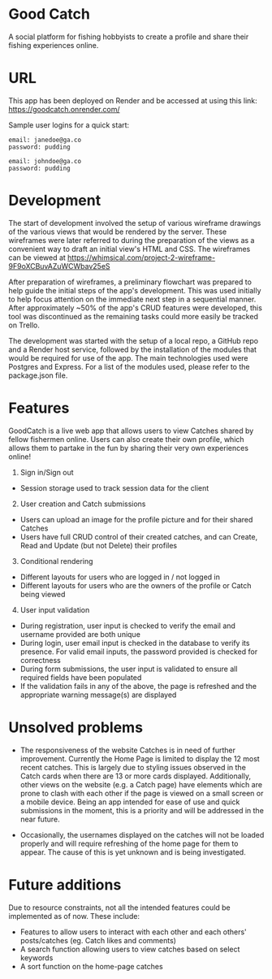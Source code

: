 # Good Catch
A social platform for fishing hobbyists to create a profile and share their fishing  experiences online.

# URL
This app has been deployed on Render and be accessed at using this link: https://goodcatch.onrender.com/ 

Sample user logins for a quick start:
```
email: janedoe@ga.co
password: pudding

email: johndoe@ga.co
password: pudding
```

# Development
The start of development involved the setup of various wireframe drawings of the various views that would be rendered by the server.
These wireframes were later referred to during the preparation of the views as a convenient way to draft an initial view's HTML and CSS. 
The wireframes can be viewed at https://whimsical.com/project-2-wireframe-9F9oXCBuvAZuWCWbav25eS

After preparation of wireframes, a preliminary flowchart was prepared to help guide the initial steps of the app's development. This was used initially to help focus attention on the immediate next step in a sequential manner. After approximately ~50% of the app's CRUD features were developed, this tool was discontinued as the remaining tasks could more easily be tracked on Trello. 

The development was started with the setup of a local repo, a GitHub repo and a Render host service, followed by the installation of the modules that would be required for use of the app. The main technologies used were Postgres and Express. For a list of the modules used, please refer to the package.json file.


# Features
GoodCatch is a live web app that allows users to view Catches shared by fellow fishermen online. Users can also create their own profile, which allows them to partake in the fun by sharing their very own experiences online!

1. Sign in/Sign out
- Session storage used to track session data for the client
<!-- User creation Gif here -->


2. User creation and Catch submissions
- Users can upload an image for the profile picture and for their shared Catches
- Users have full CRUD control of their created catches, and can Create, Read and Update (but not Delete) their profiles
<!-- Catch Submission Gif here -->


3. Conditional rendering
- Different layouts for users who are logged in / not logged in
- Different layouts for users who are the owners of the profile or Catch being viewed

4. User input validation
- During registration, user input is checked to verify the email and username provided are both unique
- During login, user email input is checked in the database to verify its presence. For valid email inputs, the password provided is checked for correctness
- During form submissions, the user input is validated to ensure all required fields have been populated
- If the validation fails in any of the above, the page is refreshed and the appropriate warning message(s) are displayed
<!-- Data Validation Gif here -->

# Unsolved problems
- The responsiveness of the website Catches is in need of further improvement.
Currently the Home Page is limited to display the 12 most recent catches. This is largely due to styling issues observed in the Catch cards when there are 13 or more cards displayed.
Additionally, other views on the website (e.g. a Catch page) have elements which are prone to clash with each other if the page is viewed on a small screen or a mobile device. Being an app intended for ease of use and quick submissions in the moment, this is a priority and will be addressed in the near future.

- Occasionally, the usernames displayed on the catches will not be loaded properly and will require refreshing of the home page for them to appear. The cause of this is yet unknown and is being investigated.

# Future additions
Due to resource constraints, not all the intended features could be implemented as of now. 
These include:
- Features to allow users to interact with each other and each others' posts/catches (eg. Catch likes and comments)
- A search function allowing users to view catches based on select keywords
- A sort function on the home-page catches 



